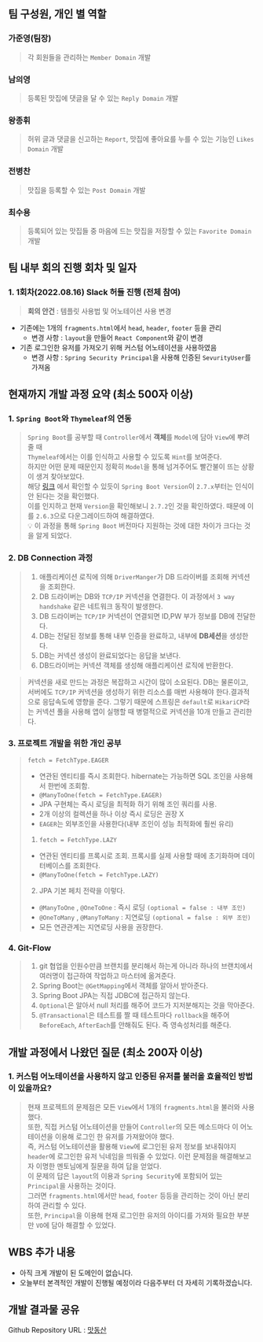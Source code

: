 ## 팀 구성원, 개인 별 역할
### 가준영(팀장)
> 각 회원들을 관리하는 `Member Domain` 개발 <br/>
### 남의영
> 등록된 맛집에 댓글을 달 수 있는 `Reply Domain` 개발 <br/>
### 왕종휘
> 허위 글과 댓글을 신고하는 `Report`, 맛집에 좋아요를 누를 수 있는 기능인 `Likes Domain` 개발 <br/>
### 전병찬
> 맛집을 등록할 수 있는 `Post Domain` 개발 <br/>
### 최수용
> 등록되어 있는 맛집들 중 마음에 드는 맛집을 저장할 수 있는 `Favorite Domain` 개발 <br/>
## 팀 내부 회의 진행 회차 및 일자

### 1. 1회차(2022.08.16) Slack 허들 진행 (전체 참여)
> **회의 안건** : 템플릿 사용법 및 어노테이션 사용 변경
- 기존에는 1개의 `fragments.html`에서 `head`, `header`, `footer` 등을 관리
  - 변경 사항 : `layout`을 만들어 `React Component`와 같이 변경
- 기존 로그인한 유저를 가져오기 위해 커스텀 어노테이션을 사용하였음
  - 변경 사항 : `Spring Security Principal`을 사용해 인증된 `SevurityUser`를 가져옴 
## 현재까지 개발 과정 요약 (최소 500자 이상)
### 1. `Spring Boot`와 `Thymeleaf`의 연동
> `Spring Boot`를 공부할 때 `Controller`에서 **객체**를 `Model`에 담아 `View`에 뿌려줄 때<br>
> `Thymeleaf`에서는 이를 인식하고 사용할 수 있도록 `Hint`를 보여준다.<br>
> 하지만 어떤 문제 때문인지 정확히 `Model`을 통해 넘겨주어도 빨간불이 뜨는 상황이 생겨 찾아보았다.<br>
> 해당 [링크](https://www.inflearn.com/questions/561794) 에서 확인할 수 있듯이 `Spring Boot Version`이 `2.7.x`부터는 인식이 안 된다는 것을 확인했다.<br>
> 이를 인지하고 현재 `Version`을 확인해보니 `2.7.2`인 것을 확인하였다. 때문에 이를 `2.6.3`으로 다운그레이드하여 해결하였다.<br>
> 💡 이 과정을 통해 `Spring Boot` 버전마다 지원하는 것에 대한 차이가 크다는 것을 알게 되었다.

### 2. DB Connection 과정
> 1. 애플리케이션 로직에 의해 `DriverManger`가 DB 드라이버를 조회해 커넥션을 조회한다.
> 2. DB 드라이버는 DB와 `TCP/IP` 커넥션을 연결한다. 이 과정에서 `3 way handshake` 같은 네트워크 동작이 발생한다.
> 3. DB 드라이버는 `TCP/IP` 커넥션이 연결되면 ID,PW 부가 정보를 DB에 전달한다.
> 4. DB는 전달된 정보를 통해 내부 인증을 완료하고, 내부에 **DB세션**을 생성한다.
> 5. DB는 커넥션 생성이 완료되었다는 응답을 보낸다.
> 6. DB드라이버는 커넥션 객체를 생성해 애플리케이션 로직에 반환한다. <br>

> 커넥션을 새로 만드는 과정은 복잡하고 시간이 많이 소요된다. DB는 물론이고, 서버에도 `TCP/IP` 커넥션을 생성하기 위한 리소스를 매번 사용해야 한다.결과적으로 응답속도에 영향을 준다.
> 그렇기 때문에 스프링은 `default`로 `HikariCP`라는 커넥션 풀을 사용해 앱이 실행할 때 병렬적으로 커넥션을 10개 만들고 관리한다.

### 3. 프로젝트 개발을 위한 개인 공부
> `fetch = FetchType.EAGER`
> - 연관된 엔티티를 즉시 조회한다. hibernate는 가능하면 SQL 조인을 사용해서 한번에 조회함.
> - `@ManyToOne(fetch = FetchType.EAGER)`
> - JPA 구현체는 즉시 로딩을 최적화 하기 위해 조인 쿼리를 사용.
> - 2개 이상의 컬렉션을 하나 이상 즉시 로딩은 권장 X
> - `EAGER`는 외부조인을 사용한다(내부 조인이 성능 최적화에 훨씬 유리)
> 1. `fetch = FetchType.LAZY`
>   - 연관된 엔티티를 프록시로 조회. 프록시를 실제 사용할 때에 초기화하며 데이터베이스를 조회한다.
>   - `@ManyToOne(fetch = FetchType.LAZY)`
> 2. JPA 기본 페치 전략을 이렇다.
>   - `@ManyToOne` , `@OneToOne` : 즉시 로딩 `(optional = false : 내부 조인)`
>   - `@OneToMany` , `@ManyToMany` : 지연로딩 `(optional = false : 외부 조인)`
>   - 모든 연관관계는 지연로딩 사용을 권장한다.

### 4. Git-Flow
> 1. git 협업을 인원수만큼 브랜치를 분리해서 하는게 아니라 하나의 브랜치에서 여러명이 접근하여 작업하고 마스터에 옮겨준다.
> 2. Spring Boot는 `@GetMapping`에서 객체를 알아서 받아준다.
> 3. Spring Boot JPA는 직접 JDBC에 접근하지 않는다.
> 4. `Optional`은 알아서 null 처리를 해주어 코드가 지저분해지는 것을 막아준다.
> 5. `@Transactional`은 테스트를 짤 때 테스트마다 `rollback`을 해주어 `BeforeEach`, `AfterEach`를 안해줘도 된다. 즉 영속성처리를 해준다.

## 개발 과정에서 나왔던 질문 (최소 200자 이상)
### 1. 커스텀 어노테이션을 사용하지 않고 인증된 유저를 불러올 효율적인 방법이 있을까요?
> 현재 프로젝트의 문제점은 모든 `View`에서 1개의 `fragments.html`을 불러와 사용했다.<br>
> 또한, 직접 커스텀 어노테이션을 만들어 `Controller`의 모든 메소드마다 이 어노테이션을 이용해 로그인 한 유저를 가져왔어야 했다.<br>
> 즉, 커스텀 어노테이션을 활용해 `View`에 로그인된 유저 정보를 보내줘야지 `header`에 로그인한 유저 닉네임을 띄워줄 수 있었다. 이런 문제점을 해결해보고자 이명한 멘토님에게 질문을 하여 답을 얻었다.<br>
> 이 문제의 답은 `layout`의 이용과 `Spring Security`에 포함되어 있는 `Principal`을 사용하는 것이다.<br>
> 그러면 `fragments.html`에서만 `head`, `footer` 등등을 관리하는 것이 아닌 분리하여 관리할 수 있다.<br>
> 또한, `Principal`을 이용해 현재 로그인한 유저의 아이디를 가져와 필요한 부분만 `VO`에 담아 해결할 수 있었다.<br>

## WBS 추가 내용
- 아직 크게 개발이 된 도메인이 없습니다.
- 오늘부터 본격적인 개발이 진행될 예정이라 다음주부터 더 자세히 기록하겠습니다.

## 개발 결과물 공유
Github Repository URL : [맛동산](https://github.com/likelion-backendschool/matdongsan)
